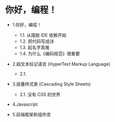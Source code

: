 # 你好，编程！

* 1.你好，编程！
    - 1.1. 从摆脱 IDE 依赖开始
    - 1.2. 把代码写成诗
    - 1.3. 起名字真难
    - 1.4. 为什么《编码规范》很重要

* 2.超文本标记语言 (HyperText Markup Language)
    - 2.1.

* 3.层叠样式表 (Cascading Style Sheets)
    - 2.1. 没有 CSS 的世界

* 4.Javascript

* 5.前端框架和组件库
